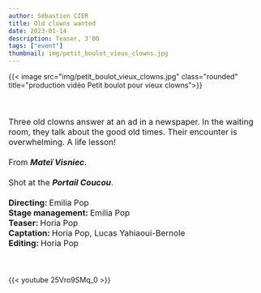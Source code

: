 ```yaml
---
author: Sébastien CIER
title: Old clowns wanted
date: 2023-01-14
description: Teaser, 3'00
tags: ["event"]
thumbnail: img/petit_boulot_vieux_clowns.jpg
---
```


{{< image src="img/petit_boulot_vieux_clowns.jpg" class="rounded" title="production vidéo Petit boulot pour vieux clowns">}}

<p style='margin:0cm;font-size:16px;'>&nbsp;</p>
<p style='margin:0cm;font-size:16px;'>&nbsp;</p>
<p style='margin:0cm;font-size:16px;'>Three old clowns answer at an ad in a newspaper. In the waiting room, they talk about the good old times. Their encounter is overwhelming. A life lesson!</p>
<p style='margin:0cm;font-size:16px;'>&nbsp;</p>
<p style='margin:0cm;font-size:16px;'>From <strong><em>Mate&iuml; Visniec</em></strong>.</p>
<p style='margin:0cm;font-size:16px;'>&nbsp;</p>
<p style='margin:0cm;font-size:16px;'>Shot at the <strong><em>Portail Coucou</em></strong>.</p>
<p style='margin:0cm;font-size:16px;'>&nbsp;</p>
<p style='margin:0cm;font-size:16px;'><strong>Directing: </strong>Emilia Pop</p>
<p style='margin:0cm;font-size:16px;'><strong>Stage management: </strong>Emilia Pop</p>
<p style='margin:0cm;font-size:16px;'><strong>Teaser: </strong>Horia Pop</p>
<p style='margin:0cm;font-size:16px;'><strong>Captation: </strong>Horia Pop, Lucas Yahiaoui-Bernole</p>
<p style='margin:0cm;font-size:16px;'><strong>Editing: </strong>Horia Pop</p>
<p style='margin:0cm;font-size:16px;'>&nbsp;</p>
<p style='margin:0cm;font-size:16px;'>&nbsp;</p>

{{< youtube 25Vro9SMq_0 >}}


